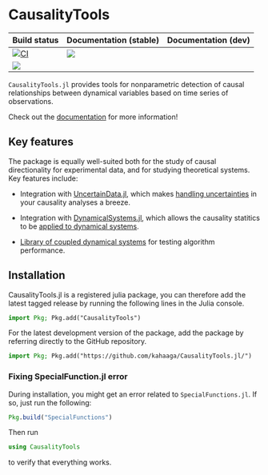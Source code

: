 # CausalityTools

| Build status  | Documentation (stable) | Documentation (dev) |
| ------------- | ------------- | ------------- |
| [![CI](https://github.com/juliadynamics/TransferEntropy.jl/workflows/CI/badge.svg)](https://github.com/JuliaDynamics/TransferEntropy.jl/actions) | [![](https://img.shields.io/badge/docs-latest_tagged-blue.svg)](https://juliadynamics.github.io/TransferEntropy.jl/stable/) | 
[![](https://img.shields.io/badge/docs-dev_(master)-blue.svg)](https://juliadynamics.github.io/TransferEntropy.jl/dev/) |

`CausalityTools.jl` provides tools for nonparametric detection of causal relationships between dynamical variables based on time series of observations.

Check out the [documentation](https://kahaaga.github.io/CausalityTools.jl/dev) for more information!

## Key features

The package is equally well-suited both for the study of causal directionality
for experimental data, and for studying theoretical systems. Key features include:

- Integration with [UncertainData.jl](https://github.com/kahaaga/UncertainData.jl), which makes
    [handling uncertainties](https://kahaaga.github.io/CausalityTools.jl/dev/causalitytests/causality_from_time_series/) in your causality analyses a breeze.

- Integration with [DynamicalSystems.jl](https://github.com/JuliaDynamics/DynamicalSystems.jl),
    which allows the causality statitics to be 
    [applied to dynamical systems](https://kahaaga.github.io/CausalityTools.jl/dev/causalitytests/causality_from_dynamical_systems/).

- [Library of coupled dynamical systems](https://kahaaga.github.io/CausalityTools.jl/dev/example_systems/example_systems_overview/) 
    for testing algorithm performance.

## Installation

CausalityTools.jl is a registered julia package, you can therefore add the latest tagged release
by running the following lines in the Julia console.

```julia
import Pkg; Pkg.add("CausalityTools")
```

For the latest development version of the package, add the package by referring directly to the GitHub repository.

```julia
import Pkg; Pkg.add("https://github.com/kahaaga/CausalityTools.jl/")
```

### Fixing SpecialFunction.jl error

During installation, you might get an error related to `SpecialFunctions.jl`. If so, just 
run the following:

```julia
Pkg.build("SpecialFunctions")
```

Then run

```julia
using CausalityTools
```

to verify that everything works.
